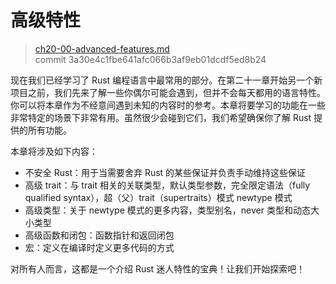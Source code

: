 # 高级特性

> [ch20-00-advanced-features.md](https://github.com/rust-lang/book/blob/main/src/ch20-00-advanced-features.md)
> <br>
> commit 3a30e4c1fbe641afc066b3af9eb01dcdf5ed8b24

现在我们已经学习了 Rust 编程语言中最常用的部分。在第二十一章开始另一个新项目之前，我们先来了解一些你偶尔可能会遇到，但并不会每天都用的语言特性。你可以将本章作为不经意间遇到未知的内容时的参考。本章将要学习的功能在一些非常特定的场景下非常有用。虽然很少会碰到它们，我们希望确保你了解 Rust 提供的所有功能。

本章将涉及如下内容：

* 不安全 Rust：用于当需要舍弃 Rust 的某些保证并负责手动维持这些保证
* 高级 trait：与 trait 相关的关联类型，默认类型参数，完全限定语法（fully qualified syntax），超（父）trait（supertraits）模式 newtype 模式
* 高级类型：关于 newtype 模式的更多内容，类型别名，never 类型和动态大小类型
* 高级函数和闭包：函数指针和返回闭包
* 宏：定义在编译时定义更多代码的方式

对所有人而言，这都是一个介绍 Rust 迷人特性的宝典！让我们开始探索吧！
